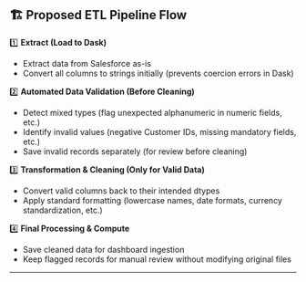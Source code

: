 ## 🏗 Proposed ETL Pipeline Flow

1️⃣ **Extract (Load to Dask)**

*  Extract data from Salesforce as-is
*  Convert all columns to strings initially (prevents coercion errors in Dask)
  
2️⃣ **Automated Data Validation (Before Cleaning)**

*  Detect mixed types (flag unexpected alphanumeric in numeric fields, etc.)
*  Identify invalid values (negative Customer IDs, missing mandatory fields, etc.)
*  Save invalid records separately (for review before cleaning)
  
3️⃣ **Transformation & Cleaning (Only for Valid Data)**

*  Convert valid columns back to their intended dtypes
*  Apply standard formatting (lowercase names, date formats, currency standardization, etc.)
  
4️⃣ **Final Processing & Compute**

*  Save cleaned data for dashboard ingestion
*  Keep flagged records for manual review without modifying original files

------

